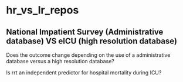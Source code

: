 # hr_vs_lr_repos
## National Impatient Survey (Administrative database) VS eICU (high resolution database)

Does the outcome change depending on the use of a administrative database versus a high resolution database?

Is rrt an independent predictor for hospital mortality during ICU?


